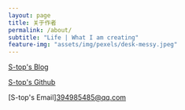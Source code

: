 ```yaml
---
layout: page
title: 关于作者
permalink: /about/
subtitle: "Life | What I am creating"
feature-img: "assets/img/pexels/desk-messy.jpeg"
---
```


[S-top's Blog](https://s-top.github.io/)

[S-top's Github](username：s-top)

[S-top's Email]394985485@qq.com
